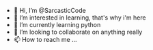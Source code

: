 - 👋 Hi, I’m @SarcasticCode
- 👀 I’m interested in learning, that's why i'm here
- 🌱 I’m currently learning python
- 💞️ I’m looking to collaborate on anything really
- 📫 How to reach me ...

<!---
SarcasticCode/SarcasticCode is a ✨ special ✨ repository because its `README.md` (this file) appears on your GitHub profile.
You can click the Preview link to take a look at your changes.
--->
